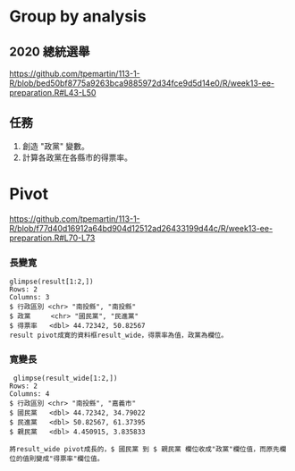 # Group by analysis

## 2020 總統選舉

<https://github.com/tpemartin/113-1-R/blob/bed50bf8775a9263bca9885972d34fce9d5d14e0/R/week13-ee-preparation.R#L43-L50>

## 任務

  1. 創造 "政黨" 變數。 
  2. 計算各政黨在各縣市的得票率。  


# Pivot

<https://github.com/tpemartin/113-1-R/blob/f77d40d16912a64bd904d12512ad26433199d44c/R/week13-ee-preparation.R#L70-L73>

### 長變寛

```
glimpse(result[1:2,])
Rows: 2
Columns: 3
$ 行政區別 <chr> "南投縣", "南投縣"
$ 政黨     <chr> "國民黨", "民進黨"
$ 得票率   <dbl> 44.72342, 50.82567
result pivot成寛的資料框result_wide，得票率為值，政黨為欄位。
```

### 寛變長

```
 glimpse(result_wide[1:2,])
Rows: 2
Columns: 4
$ 行政區別 <chr> "南投縣", "嘉義市"
$ 國民黨   <dbl> 44.72342, 34.79022
$ 民進黨   <dbl> 50.82567, 61.37395
$ 親民黨   <dbl> 4.450915, 3.835833

將result_wide pivot成長的，$ 國民黨 到 $ 親民黨 欄位收成"政黨"欄位值，而原先欄位的值則變成"得票率"欄位值。
```